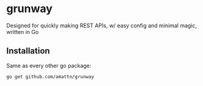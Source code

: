 grunway
=======

Designed for quickly making REST APIs, w/ easy config and minimal magic, written in Go


Installation
------------

Same as every other go package:

	go get github.com/amattn/grunway

